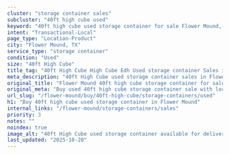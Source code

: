 ```yaml
---
cluster: "storage container sales"
subcluster: "40ft high cube used"
keyword: "40ft high cube used storage container for sale Flower Mound, TX"
intent: "Transactional-Local"
page_type: "Location-Product"
city: "Flower Mound, TX"
service_type: "storage container"
condition: "Used"
size: "40ft High Cube"
title_tag: "40ft High Cube High Cube Edh Used storage container Sales in Flower Mound | LC Container"
meta_description: "40ft High Cube used storage container sales in Flower Mound. High cube containers with extra height. Fast delivery, competitive pricing. Serving storage containers area. Quote ID: TC0. Call (214) 524-4168 for your free quote today."
original_title: "Flower Mound 40ft high cube storage container for sale | LC"
original_meta: "Buy used 40ft high cube storage container sale with local delivery in Flower Mound, TX. LC Container — local Since 2003. Request a fast quote today."
url_slug: "/flower-mound/buy/40ft-high-cube/storage-containers/used"
h1: "Buy 40ft high cube used storage container in Flower Mound"
internal_links: "/flower-mound/storage-containers/sales"
priority: 3
notes: ""
noindex: true
image_alt: "40ft High Cube used storage container available for delivery in Flower Mound"
last_updated: "2025-10-20"
---
```


<!-- TODO: Add unique city/inventory copy, images, and internal links here. -->
